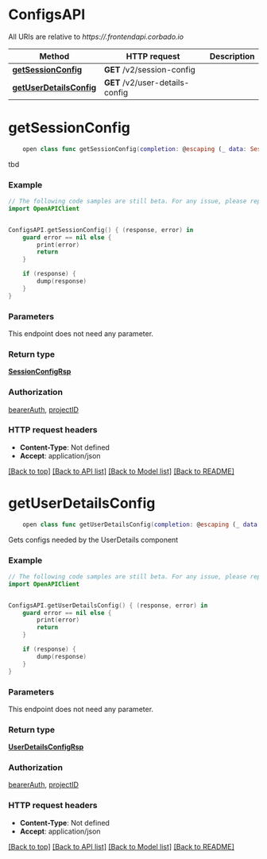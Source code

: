 # ConfigsAPI

All URIs are relative to *https://<project ID>.frontendapi.corbado.io*

Method | HTTP request | Description
------------- | ------------- | -------------
[**getSessionConfig**](ConfigsAPI.md#getsessionconfig) | **GET** /v2/session-config | 
[**getUserDetailsConfig**](ConfigsAPI.md#getuserdetailsconfig) | **GET** /v2/user-details-config | 


# **getSessionConfig**
```swift
    open class func getSessionConfig(completion: @escaping (_ data: SessionConfigRsp?, _ error: Error?) -> Void)
```



tbd

### Example
```swift
// The following code samples are still beta. For any issue, please report via http://github.com/OpenAPITools/openapi-generator/issues/new
import OpenAPIClient


ConfigsAPI.getSessionConfig() { (response, error) in
    guard error == nil else {
        print(error)
        return
    }

    if (response) {
        dump(response)
    }
}
```

### Parameters
This endpoint does not need any parameter.

### Return type

[**SessionConfigRsp**](SessionConfigRsp.md)

### Authorization

[bearerAuth](../README.md#bearerAuth), [projectID](../README.md#projectID)

### HTTP request headers

 - **Content-Type**: Not defined
 - **Accept**: application/json

[[Back to top]](#) [[Back to API list]](../README.md#documentation-for-api-endpoints) [[Back to Model list]](../README.md#documentation-for-models) [[Back to README]](../README.md)

# **getUserDetailsConfig**
```swift
    open class func getUserDetailsConfig(completion: @escaping (_ data: UserDetailsConfigRsp?, _ error: Error?) -> Void)
```



Gets configs needed by the UserDetails component

### Example
```swift
// The following code samples are still beta. For any issue, please report via http://github.com/OpenAPITools/openapi-generator/issues/new
import OpenAPIClient


ConfigsAPI.getUserDetailsConfig() { (response, error) in
    guard error == nil else {
        print(error)
        return
    }

    if (response) {
        dump(response)
    }
}
```

### Parameters
This endpoint does not need any parameter.

### Return type

[**UserDetailsConfigRsp**](UserDetailsConfigRsp.md)

### Authorization

[bearerAuth](../README.md#bearerAuth), [projectID](../README.md#projectID)

### HTTP request headers

 - **Content-Type**: Not defined
 - **Accept**: application/json

[[Back to top]](#) [[Back to API list]](../README.md#documentation-for-api-endpoints) [[Back to Model list]](../README.md#documentation-for-models) [[Back to README]](../README.md)

